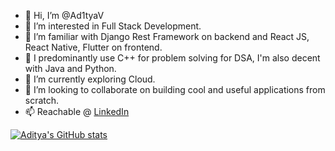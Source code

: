 - 👋 Hi, I’m @Ad1tyaV
- 👀 I’m interested in Full Stack Development.
- 👀 I’m familiar with Django Rest Framework on backend and React JS, React Native, Flutter on frontend.
- 👀 I predominantly use C++ for problem solving for DSA, I'm also decent with Java and Python.
- 🌱 I’m currently exploring Cloud.
- 💞️ I’m looking to collaborate on building cool and useful applications from scratch.
- 📫 Reachable @ <a href="https://www.linkedin.com/in/aditya-vadrevu/">LinkedIn</a>

[![Aditya's GitHub stats](https://github-readme-stats.vercel.app/api?username=ad1tyav)](https://github.com/ad1tyav/github-readme-stats)

<!---
Ad1tyaV/Ad1tyaV is a ✨ special ✨ repository because its `README.md` (this file) appears on your GitHub profile.
You can click the Preview link to take a look at your changes.
--->

